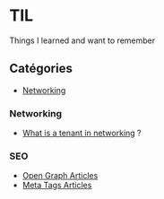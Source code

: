 # TIL

Things I learned and want to remember

## Catégories

- [Networking](https://github.com/willfynch/til#networking)


### <a name="networking"></a>Networking

- [What is a tenant in networking](https://github.com/willfynch/til/blob/master/networking/what-is-a-tenant.md) ?


### <a name="seo"></a> SEO
- [Open Graph Articles](https://github.com/willfynch/til/blob/master/seo/open-graph.md)
- [Meta Tags Articles](https://github.com/willfynch/til/blob/master/seo/meta-tags.md)
